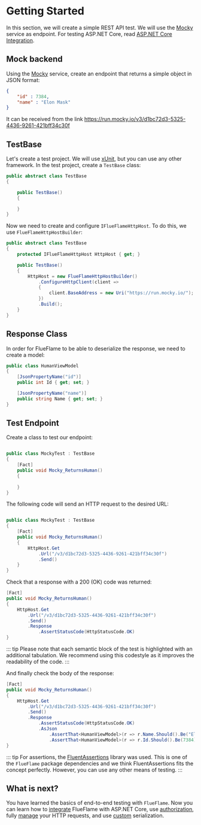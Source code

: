 # Getting Started

In this section, we will create a simple REST API test. We will use the [Mocky](https://designer.mocky.io/) service as endpoint. For testing ASP.NET Core, read [ASP.NET Core Integration](/rest/asp-net).

## Mock backend

Using the [Mocky](https://designer.mocky.io/) service, create an endpoint that returns a simple object in JSON format:

```json
{
    "id" : 7384,
    "name" : "Elon Mask"
}
```
It can be received from the link https://run.mocky.io/v3/d1bc72d3-5325-4436-9261-421bff34c30f

## TestBase
Let's create a test project. We will use [xUnit](https://xunit.net/), but you can use any other framework.
In the test project, create a `TestBase` class:

```csharp
public abstract class TestBase
{

	public TestBase()
	{

	}
}
```


Now we need to create and configure `IFlueFlameHttpHost`. To do this, we use `FlueFlameHttpHostBuilder`:

```csharp
public abstract class TestBase
{
	protected IFlueFlameHttpHost HttpHost { get; }

	public TestBase()
	{
		HttpHost = new FlueFlameHttpHostBuilder()
			.ConfigureHttpClient(client =>
			{
				client.BaseAddress = new Uri("https://run.mocky.io/");
			})
			.Build();
	}
}
```

## Response Class

In order for FlueFlame to be able to deserialize the response, we need to create a model:

```csharp
public class HumanViewModel
{
	[JsonPropertyName("id")]
	public int Id { get; set; }

	[JsonPropertyName("name")]
	public string Name { get; set; }
}
```

## Test Endpoint

Create a class to test our endpoint:

```csharp

public class MockyTest : TestBase
{
	[Fact]
	public void Mocky_ReturnsHuman()
	{
		
	}
}

```

The following code will send an HTTP request to the desired URL:

```csharp

public class MockyTest : TestBase
{
	[Fact]
	public void Mocky_ReturnsHuman()
	{
		HttpHost.Get
			.Url("/v3/d1bc72d3-5325-4436-9261-421bff34c30f")
			.Send()
	}
}

```

Check that a response with a 200 (OK) code was returned:

```csharp
[Fact]
public void Mocky_ReturnsHuman()
{
	HttpHost.Get
		.Url("/v3/d1bc72d3-5325-4436-9261-421bff34c30f")
		.Send()
		.Response
			.AssertStatusCode(HttpStatusCode.OK)
}
```

::: tip 
Please note that each semantic block of the test is highlighted with an additional tabulation. We recommend using this codestyle as it improves the readability of the code.
:::

And finally check the body of the response:

```csharp
[Fact]
public void Mocky_ReturnsHuman()
{
	HttpHost.Get
		.Url("/v3/d1bc72d3-5325-4436-9261-421bff34c30f")
		.Send()
		.Response
			.AssertStatusCode(HttpStatusCode.OK)
			.AsJson
				.AssertThat<HumanViewModel>(r => r.Name.Should().Be("Elon Mask"))
				.AssertThat<HumanViewModel>(r => r.Id.Should().Be(7384));
}
```

::: tip 
For assertions, the [FluentAssertions](https://fluentassertions.com/) library was used. This is one of the `FlueFlame` package dependencies and we think FluentAssertions fits the concept perfectly. However, you can use any other means of testing.
:::

## What is next?

You have learned the basics of end-to-end testing with `FlueFlame`. Now you can learn how to [integrate](/rest/asp-net) FlueFlame with ASP.NET Core, use [authorization](/rest/auth), fully [manage](/rest/send) your HTTP requests, and use [custom](/rest/configuration#serializers) serialization.





